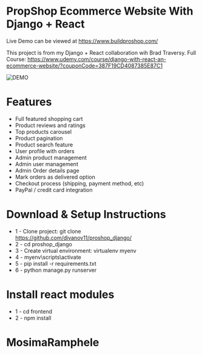 # PropShop Ecommerce Website With Django + React

Live Demo can be viewed at https://www.buildproshop.com/

This project is from my Django + React collaboration wih Brad Traversy. Full Course: https://www.udemy.com/course/django-with-react-an-ecommerce-website/?couponCode=387F19CD4087385E87C1


![DEMO](../master/static/images/proshop_django_demo.png)


# Features
* Full featured shopping cart
* Product reviews and ratings
* Top products carousel
* Product pagination
* Product search feature
* User profile with orders
* Admin product management
* Admin user management
* Admin Order details page
* Mark orders as delivered option
* Checkout process (shipping, payment method, etc)
* PayPal / credit card integration


# Download & Setup Instructions

* 1 - Clone project: git clone https://github.com/divanov11/proshop_django/
* 2 - cd proshop_django
* 3 - Create virtual environment: virtualenv myenv
* 4 - myenv\scripts\activate
* 5 - pip install -r requirements.txt
* 6 - python manage.py runserver

# Install react modules
* 1 - cd frontend
* 2 - npm install
# MosimaRamphele
